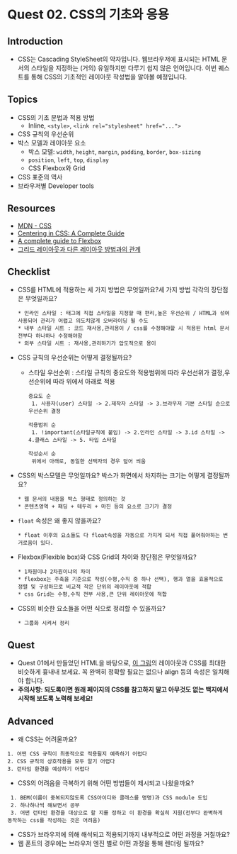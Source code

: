 # Quest 02. CSS의 기초와 응용

## Introduction
* CSS는 Cascading StyleSheet의 약자입니다. 웹브라우저에 표시되는 HTML 문서의 스타일을 지정하는 (거의) 유일하지만 다루기 쉽지 않은 언어입니다. 이번 퀘스트를 통해 CSS의 기초적인 레이아웃 작성법을 알아볼 예정입니다.

## Topics
* CSS의 기초 문법과 적용 방법
  * Inline, `<style>`, `<link rel="stylesheet" href="...">`
* CSS 규칙의 우선순위
* 박스 모델과 레이아웃 요소
  * 박스 모델: `width`, `height`, `margin`, `padding`, `border`, `box-sizing`
  * `position`, `left`, `top`, `display`
  * CSS Flexbox와 Grid
* CSS 표준의 역사
* 브라우저별 Developer tools

## Resources
* [MDN - CSS](https://developer.mozilla.org/ko/docs/Web/CSS)
* [Centering in CSS: A Complete Guide](https://css-tricks.com/centering-css-complete-guide/)
* [A complete guide to Flexbox](https://css-tricks.com/snippets/css/a-guide-to-flexbox/)
* [그리드 레이아웃과 다른 레이아웃 방법과의 관계](https://developer.mozilla.org/ko/docs/Web/CSS/CSS_Grid_Layout/%EA%B7%B8%EB%A6%AC%EB%93%9C_%EB%A0%88%EC%9D%B4%EC%95%84%EC%9B%83%EA%B3%BC_%EB%8B%A4%EB%A5%B8_%EB%A0%88%EC%9D%B4%EC%95%84%EC%9B%83_%EB%B0%A9%EB%B2%95%EA%B3%BC%EC%9D%98_%EA%B4%80%EA%B3%84)

## Checklist
* CSS를 HTML에 적용하는 세 가지 방법은 무엇일까요?세 가지 방법 각각의 장단점은 무엇일까요?
  ```
  * 인라인 스타일 : 태그에 직접 스타일을 지정할 때 편리,높은 우선순위 / HTML과 섞여 사용되어 관리가 어렵고 의도치않게 오버라이딩 될 수도
  * 내부 스타일 시트 : 코드 재사용,관리용이 / css를 수정해야할 시 적용된 html 문서 전부다 하나하나 수정해야함
  * 외부 스타일 시트 : 재사용,관리하기가 압도적으로 용이
  ```
  
* CSS 규칙의 우선순위는 어떻게 결정될까요?
  * 스타일 우선순위 : 스타일 규칙의 중요도와 적용범위에 따라 우선선위가 결정,우선순위에 따라 위에서 아래로 적용
    ```
    중요도 순
     1. 사용자(user) 스타일 -> 2.제작자 스타일 -> 3.브라우저 기본 스타일 순으로 우선순위 결정
    
    적용범위 순
     1. !important(스타일규칙에 붙임) -> 2.인라인 스타일 -> 3.id 스타일 -> 4.클래스 스타일 -> 5. 타입 스타일
    
    작성순서 순
     위에서 아래로, 동일한 선택자의 경우 덮어 씌움 
    ``` 
* CSS의 박스모델은 무엇일까요? 박스가 화면에서 차지하는 크기는 어떻게 결정될까요?
  ```
  * 웹 문서의 내용을 박스 형태로 정의하는 것
  * 콘텐츠영역 + 패딩 + 테두리 + 마진 등의 요소로 크기가 결정
  ```
* `float` 속성은 왜 좋지 않을까요?
  ```
  * float 이후의 요소들도 다 float속성을 자동으로 가지게 되서 직접 풀어줘야하는 번거로움이 있다.
  ```
* Flexbox(Flexible box)와 CSS Grid의 차이와 장단점은 무엇일까요?
  ```
  * 1차원이냐 2차원이냐의 차이
  * flexbox는 주축을 기준으로 작성(수평,수직 중 하나 선택), 행과 열을 효율적으로 정렬 및 구성하므로 비교적 작은 단위의 레이아웃에 적합
  * css Grid는 수평,수직 전부 사용,큰 단위 레이아웃에 적합
  ```
* CSS의 비슷한 요소들을 어떤 식으로 정리할 수 있을까요?
  ```
  * 그룹화 시켜서 정리
  ```
## Quest
* Quest 01에서 만들었던 HTML을 바탕으로, [이 그림](screen.png)의 레이아웃과 CSS를 최대한 비슷하게 흉내내 보세요. 꼭 완벽히 정확할 필요는 없으나 align 등의 속성은 일치해야 합니다.
* **주의사항: 되도록이면 원래 페이지의 CSS를 참고하지 말고 아무것도 없는 백지에서 시작해 보도록 노력해 보세요!**

## Advanced
* 왜 CSS는 어려울까요?
 ```
 1. 어떤 CSS 규칙이 최종적으로 적용될지 예측하기 어렵다
 2. CSS 규칙의 상호작용을 모두 알기 어렵다
 3. 런타임 환경을 예상하기 어렵다
 ```
* CSS의 어려움을 극복하기 위해 어떤 방법들이 제시되고 나왔을까요?
 ```
  1. BEM(이름이 중복되지않도록 CSS아이디와 클래스를 명명)과 CSS module 도입
  2. 하나하나씩 해보면서 공부
  3. 어떤 런타인 환경을 대상으로 할 지를 정하고 이 환경을 확실히 지원(전부다 완벽하게 동작하는 css를 작성하는 것은 어려움)
 ```
* CSS가 브라우저에 의해 해석되고 적용되기까지 내부적으로 어떤 과정을 거칠까요?
* 웹 폰트의 경우에는 브라우저 엔진 별로 어떤 과정을 통해 렌더링 될까요?
